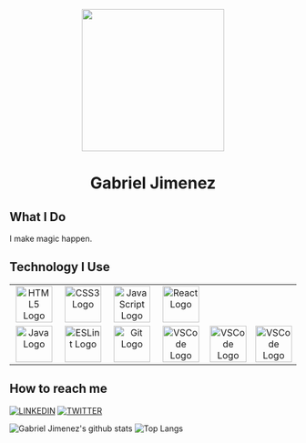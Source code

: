 <p align="center">
  <img src=https://raw.githubusercontent.com/cuztomizer/cuztomizer/master/assets/gabrielfamily.png" width="250" />
  <h1 align="center">
    Gabriel Jimenez
  </h1>
</p>

## What I Do

I make magic happen. 

## Technology I Use

<table>
  <tbody>
    <tr valign="top">
      <td width="25%" align="center">
        <a href="https://developer.mozilla.org/en-US/docs/Web/Guide/HTML/HTML5" target="_blank" rel="noopener noreferrer">
          <img height="64px" src="https://cdn.svgporn.com/logos/html-5.svg" alt="HTML5 Logo" />
        </a>
      </td>
      <td width="25%" align="center">
        <a href="https://devdocs.io/css/" target="_blank" rel="noopener noreferrer">
        <img height="64px" src="https://cdn.svgporn.com/logos/css-3.svg" alt="CSS3 Logo" />
        </a>
      </td>
      <td width="25%" align="center">
        <a href="https://www.javascript.com/" target="_blank" rel="noopener noreferrer">
          <img height="64px" src="https://cdn.svgporn.com/logos/javascript.svg" alt="JavaScript Logo" />
        </a>
      </td>
      <td width="25%" align="center">
        <a href="https://reactjs.org/" target="_blank" rel="noopener noreferrer"><img height="64px" src="https://cdn.svgporn.com/logos/react.svg" alt="React Logo" /></a>
      </td>
    </tr>
    <tr valign="top">
      <td width="25%" align="center">
        <a href="https://java.org/" target="_blank" rel="noopener noreferrer">
          <img height="64px" src="https://cdn.svgporn.com/logos/java.svg" alt="Java Logo" />
        </a>
      </td>
      <td width="25%" align="center">
        <a href="https://eslint.org/" target="_blank" rel="noopener noreferrer">
        <img height="64px" src="https://cdn.svgporn.com/logos/eslint.svg" alt="ESLint Logo" />
        </a>
      </td>
      <td width="25%" align="center">
        <a href="https://git-scm.com/" target="_blank" rel="noopener noreferrer"><img height="64px" src="https://cdn.svgporn.com/logos/git-icon.svg" alt="Git Logo" /></a>
      </td>
      <td width="25%" align="center">
        <a href="https://code.visualstudio.com/" target="_blank" rel="noopener noreferrer"><img height="64px" src="https://cdn.svgporn.com/logos/visual-studio-code.svg" alt="VSCode Logo"/></a>
      </td>
       </td>
      <td width="25%" align="center">
        <a href="https://code.visualstudio.com/" target="_blank" rel="noopener noreferrer"><img height="64px" src="https://cdn.svgporn.com/logos/visual-studio-code.svg" alt="VSCode Logo"/></a>
      </td>
   </td>
      <td width="25%" align="center">
        <a href="https://code.visualstudio.com/" target="_blank" rel="noopener noreferrer"><img height="64px" src="https://cdn.svgporn.com/logos/visual-studio-code.svg" alt="VSCode Logo"/></a>
      </td>
    </tr>
  </tbody>
</table>


## How to reach me

[![LINKEDIN](https://img.shields.io/badge/Linkedin-black?style=for-the-badge&logo=linkedin)](https://www.linkedin.com/in/gabriel-jimenez-ba1aa810/)
[![TWITTER](https://img.shields.io/badge/Twitter-black?style=for-the-badge&logo=twitter)](https://twitter.com/jimenezgabe)

![Gabriel Jimenez's github stats](https://github-readme-stats.vercel.app/api?username=cuztomizer&show_icons=true&title_color=fff&icon_color=6B8E23&text_color=9f9f9f&bg_color=000)
![Top Langs](https://github-readme-stats.vercel.app/api/top-langs/?username=cuztomizer&layout=compact&bg_color=000&text_color=9f9f9f&title_color=fff)

